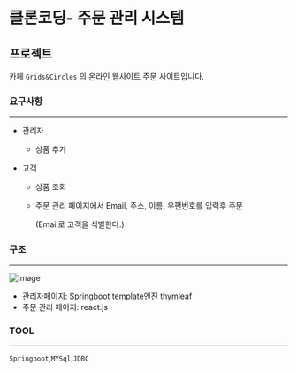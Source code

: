 # 클론코딩- 주문 관리 시스템

## 프로젝트

카페 `Grids&Circles` 의 온라인 웹사이트 주문 사이트입니다.

### 요구사항

---

- 관리자

  + 상품 추가 

- 고객

  + 상품 조회

  + 주문 관리 페이지에서 Email, 주소, 이름, 우편번호를 입력후 주문

    (Email로 고객을 식별한다.)

  

### 구조

---


![image](https://user-images.githubusercontent.com/76997939/135279505-82442fbd-6a2d-4ca7-88cb-07f65a5f7f4b.png)

- 관리자페이지: Springboot template엔진 thymleaf
- 주문 관리 페이지: react.js


### TOOL

---

`Springboot`,`MYSql`,`JDBC` 
